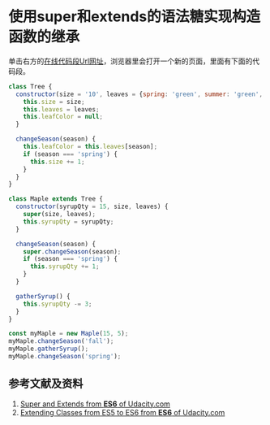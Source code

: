 # 使用super和extends的语法糖实现构造函数的继承

单击右方的[在线代码段Url网址](http://www.pythontutor.com/live.html#code=class%20Tree%20%7B%0A%20%20constructor%28size%20%3D%20'10',%20leaves%20%3D%20%7Bspring%3A%20'green',%20summer%3A%20'green',%20fall%3A%20'orange',%20winter%3A%20null%7D%29%20%7B%0A%20%20%20%20this.size%20%3D%20size%3B%0A%20%20%20%20this.leaves%20%3D%20leaves%3B%0A%20%20%20%20this.leafColor%20%3D%20null%3B%0A%20%20%7D%0A%0A%20%20changeSeason%28season%29%20%7B%0A%20%20%20%20this.leafColor%20%3D%20this.leaves%5Bseason%5D%3B%0A%20%20%20%20if%20%28season%20%3D%3D%3D%20'spring'%29%20%7B%0A%20%20%20%20%20%20this.size%20%2B%3D%201%3B%0A%20%20%20%20%7D%0A%20%20%7D%0A%7D%0A%0Aclass%20Maple%20extends%20Tree%20%7B%0A%20%20constructor%28syrupQty%20%3D%2015,%20size,%20leaves%29%20%7B%0A%20%20%20%20super%28size,%20leaves%29%3B%0A%20%20%20%20this.syrupQty%20%3D%20syrupQty%3B%0A%20%20%7D%0A%0A%20%20changeSeason%28season%29%20%7B%0A%20%20%20%20super.changeSeason%28season%29%3B%0A%20%20%20%20if%20%28season%20%3D%3D%3D%20'spring'%29%20%7B%0A%20%20%20%20%20%20this.syrupQty%20%2B%3D%201%3B%0A%20%20%20%20%7D%0A%20%20%7D%0A%0A%20%20gatherSyrup%28%29%20%7B%0A%20%20%20%20this.syrupQty%20-%3D%203%3B%0A%20%20%7D%0A%7D%0A%0Aconst%20myMaple%20%3D%20new%20Maple%2815,%205%29%3B%0AmyMaple.changeSeason%28'fall'%29%3B%0AmyMaple.gatherSyrup%28%29%3B%0AmyMaple.changeSeason%28'spring'%29%3B&cumulative=false&curInstr=27&heapPrimitives=nevernest&mode=display&origin=opt-live.js&py=js&rawInputLstJSON=%5B%5D&textReferences=false)，浏览器里会打开一个新的页面，里面有下面的代码段。

```javascript
class Tree {
  constructor(size = '10', leaves = {spring: 'green', summer: 'green', fall: 'orange', winter: null}) {
    this.size = size;
    this.leaves = leaves;
    this.leafColor = null;
  }

  changeSeason(season) {
    this.leafColor = this.leaves[season];
    if (season === 'spring') {
      this.size += 1;
    }
  }
}

class Maple extends Tree {
  constructor(syrupQty = 15, size, leaves) {
    super(size, leaves);
    this.syrupQty = syrupQty;
  }

  changeSeason(season) {
    super.changeSeason(season);
    if (season === 'spring') {
      this.syrupQty += 1;
    }
  }

  gatherSyrup() {
    this.syrupQty -= 3;
  }
}

const myMaple = new Maple(15, 5);
myMaple.changeSeason('fall');
myMaple.gatherSyrup();
myMaple.changeSeason('spring');
```

## 参考文献及资料

1. [Super and Extends from **ES6** of Udacity.com](https://classroom.udacity.com/courses/ud356/lessons/3925704a-be38-4b70-8c8b-a4a812b6a309/concepts/6b91f1d9-e0e0-43b7-815f-1a9a47b78a1d)
2. [Extending Classes from ES5 to ES6 from **ES6** of Udacity.com](https://classroom.udacity.com/courses/ud356/lessons/3925704a-be38-4b70-8c8b-a4a812b6a309/concepts/358ada89-6344-4eda-bdec-3ffe27918773)





